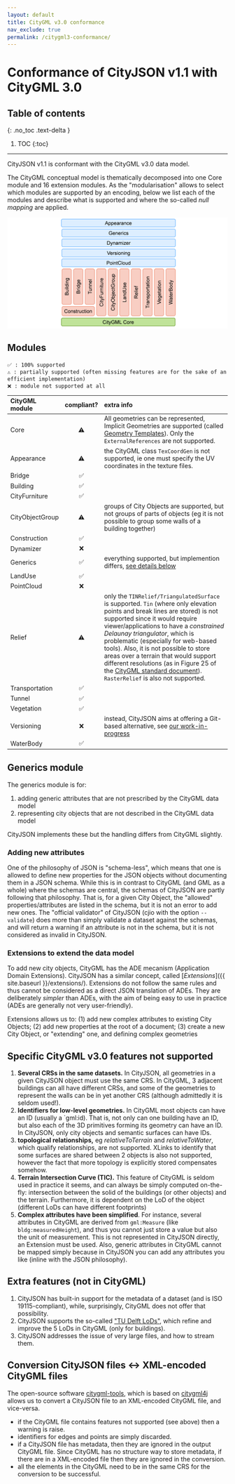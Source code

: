 ```yaml
---
layout: default
title: CityGML v3.0 conformance
nav_exclude: true
permalink: /citygml3-conformance/
---
```


# Conformance of CityJSON v1.1 with CityGML 3.0

## Table of contents
{: .no_toc .text-delta }

1. TOC
{:toc}

- - -

CityJSON v1.1 is conformant with the CityGML v3.0 data model.


The CityGML conceptual model is thematically decomposed into one Core module and 16 extension modules.
As the "modularisation" allows to select which modules are supported by an encoding, below we list each of the modules and describe what is supported and where the so-called *null mapping* are applied.

![](../citygmlsupport/figs/citygml3modules.png)





## Modules

    ✅ : 100% supported
    ⚠️ : partially supported (often missing features are for the sake of an efficient implementation)
    ❌ : module not supported at all


| CityGML module   | compliant?  | extra info |
|:-----------------|:-----------:|:-----------|
| Core             | ⚠️          | All geometries can be represented, Implicit Geometries are supported (called [Geometry Templates](https://www.cityjson.org/specs/#geometry-templates)). Only the `ExternalReferences` are not supported.   |
| Appearance       | ⚠️          | the CityGML class `TexCoordGen` is not supported, ie one must specify the UV coordinates in the texture files.   |
| Bridge           | ✅          |   |
| Building         | ✅          |   |  
| CityFurniture    | ✅          |   |      
| CityObjectGroup  | ⚠️          | groups of City Objects are supported, but not groups of parts of objects (eg it is not possible to group some walls of a building together)  |       
| Construction     | ✅          |   |     
| Dynamizer        | ❌          |   | 
| Generics         | ✅          | everything supported, but implemention differs, [see details below](./#generics-module)  | 
| LandUse          | ✅          |   |
| PointCloud       | ❌          |   | 
| Relief           | ⚠️          | only the `TINRelief/TriangulatedSurface` is  supported. `Tin` (where only elevation points and break lines are stored) is not supported since it would require viewer/applications to have a *constrained Delaunay triangulator*, which is problematic (especially for web-based tools). Also, it is not possible to store areas over a terrain that would support different resolutions (as in Figure 25 of the [CityGML standard document](https://portal.opengeospatial.org/files/?artifact_id=47842)). `RasterRelief` is also not supported.  |
| Transportation   | ✅          |   | 
| Tunnel           | ✅          |   |
| Vegetation       | ✅          |   | 
| Versioning       | ❌          | instead, CityJSON aims at offering a Git-based alternative, see [our work-in-progress](/experimental/versioning/)  | 
| WaterBody        | ✅          |  | 



## Generics module

The generics module is for:

  1. adding generic attributes that are not prescribed by the CityGML data model
  1. representing city objects that are not described in the CityGML data model

CityJSON implements these but the handling differs from CityGML slightly.

### Adding new attributes

One of the philosophy of JSON is "schema-less", which means that one is allowed to define new properties for the JSON objects without documenting them in a JSON schema. 
While this is in contrast to CityGML (and GML as a whole) where the schemas are central, the schemas of CityJSON are partly following that philosophy. 
That is, for a given City Object, the "allowed" properties/attributes are listed in the schema, but it is not an error to add new ones. 
The "official validator" of CityJSON (cjio with the option `--validate`) does more than simply validate a dataset against the schemas, and will return a warning if an attribute is not in the schema, but it is not considered as invalid in CityJSON.

### Extensions to extend the data model

To add new city objects, CityGML has the ADE mecanism (Application Domain Extensions).
CityJSON has a similar concept, called [*Extensions*]({{ site.baseurl }}/extensions/).
Extensions do not follow the same rules and thus cannot be considered as a direct JSON translation of ADEs.
They are deliberately *simpler* than ADEs, with the aim of being easy to use in practice (ADEs are generally not very user-friendly).

Extensions allows us to: (1) add new complex attributes to existing City Objects; (2) add new properties at the root of a document; (3) create a new City Object, or "extending" one, and defining complex geometries


## Specific CityGML v3.0 features __not__ supported


  1. __Several CRSs in the same datasets.__ In CityJSON, all geometries in a given CityJSON object must use the same CRS. In CityGML, 3 adjacent buildings can all have different CRSs, and some of the geometries to represent the walls can be in yet another CRS (although admittedly it is seldom used!).
  1. __Identifiers for low-level geometries.__ In CityGML most objects can have an ID (usually a `gml:id). That is, not only can one building have an ID, but also each of the 3D primitives forming its geometry can have an ID. In CityJSON, only city objects and semantic surfaces can have IDs.
  1. __topological relationships,__ eg *relativeToTerrain* and *relativeToWater*, which qualify relationships, are not supported. XLinks to identify that some surfaces are shared between 2 objects is also not supported, however the fact that more topology is explicitly stored compensates somehow.
  1. __Terrain Intersection Curve (TIC).__ This feature of CityGML is seldom used in practice it seems, and can always be simply computed on-the-fly: intersection between the solid of the buildings (or other objects) and the terrain. Furthermore, it is dependent on the LoD of the object (different LoDs can have different footprints)
  1. __Complex attributes have been simplified__. For instance, several attributes in CityGML are derived from `gml:Measure` (like `bldg:measuredHeight`), and thus you cannot just store a value but also the unit of measurement. This is not represented in CityJSON directly, an Extension must be used. Also, generic attributes in CityGML cannot be mapped simply because in CityJSON you can add any attributes you like (inline with the JSON philosophy). 


## Extra features (not in CityGML)

  1. CityJSON has built-in support for the metadata of a dataset (and is ISO 19115-compliant), while, surprisingly, CityGML does not offer that possibility.
  1. CityJSON supports the so-called ["TU Delft LoDs"](https://3d.bk.tudelft.nl/lod), which refine and improve the 5 LoDs in CityGML (only for buildings).
  1. CityJSON addresses the issue of very large files, and how to stream them.


## Conversion CityJSON files <-> XML-encoded CityGML files

The open-source software [citygml-tools](https://github.com/citygml4j/citygml-tools), which is based on [citygml4j](https://github.com/citygml4j/citygml4j) allows us to convert a CityJSON file to an XML-encoded CityGML file, and vice-versa.

  - if the CityGML file contains features not supported (see above) then a warning is raise.
  - identifiers for edges and points are simply discarded.
  - if a CityJSON file has metadata, then they are ignored in the output CityGML file. Since CityGML has no structure way to store metadata, if there are in a XML-encoded file then they are ignored in the conversion.
  - all the elements in the CityGML need to be in the same CRS for the conversion to be successful.